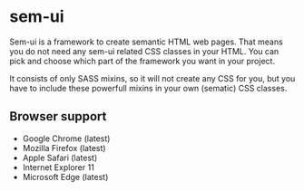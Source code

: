 # sem-ui

Sem-ui is a framework to create semantic HTML web pages. 
That means you do not need any sem-ui related CSS classes in your HTML.
You can pick and choose which part of the framework you want in your project. 

It consists of only SASS mixins, so it will not create any CSS for you, 
but you have to include these powerfull mixins in your own (sematic) CSS classes.

## Browser support

* Google Chrome (latest)
* Mozilla Firefox (latest)
* Apple Safari (latest)
* Internet Explorer 11
* Microsoft Edge (latest)
